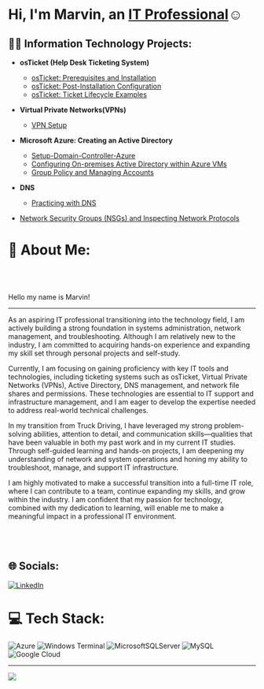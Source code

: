 <h1>Hi, I'm Marvin, an <a href="https://linkedin.com/in/marvin-sanchez-7ba900325">IT Professional</a>☺</h1>

<h2>👨‍💻 Information Technology Projects:</h2>

- <b>osTicket (Help Desk Ticketing System)</b>
  - [osTicket: Prerequisites and Installation](https://github.com/M-SanchZ/osticket-prereqs)
  - [osTicket: Post-Installation Configuration](https://github.com/M-SanchZ/M-SanchZ-oSticket-Post-Insallation-Configuration-)
  - [osTicket: Ticket Lifecycle Examples](https://github.com/M-SanchZ/osticket-Ticket-Life-Examples-)
- <b>Virtual Private Networks(VPNs)</b>
  - [VPN Setup](https://github.com/M-SanchZ/VPN-Setup-and-Usage-Proton-VPN-/tree/main)

- <b>Microsoft Azure: Creating an Active Directory</b>

  - [Setup-Domain-Controller-Azure](https://github.com/M-SanchZ/Setup-Domain-Controller-in-Azure) 
  - [Configuring On-premises Active Directory within Azure VMs](https://github.com/M-SanchZ/Active-Directory)
  - [Group Policy and Managing Accounts](https://github.com/M-SanchZ/enabling-and-Unlocking-Accounts-)

- <b>DNS</b>

  - [Practicing with DNS](https://github.com/M-SanchZ/practicing-with-DNS/blob/main/README.md)




- [Network Security Groups (NSGs) and Inspecting Network Protocols](https://github.com/M-SanchZ/Network-Protocol-/blob/main/README.md)









# 💫 About Me:
<br><br><br> Hello my name is Marvin!

---

As an aspiring IT professional transitioning into the technology field, I am actively building a strong foundation in systems administration, network management, and troubleshooting. Although I am relatively new to the industry, I am committed to acquiring hands-on experience and expanding my skill set through personal projects and self-study.

Currently, I am focusing on gaining proficiency with key IT tools and technologies, including ticketing systems such as osTicket, Virtual Private Networks (VPNs), Active Directory, DNS management, and network file shares and permissions. These technologies are essential to IT support and infrastructure management, and I am eager to develop the expertise needed to address real-world technical challenges.

In my transition from Truck Driving, I have leveraged my strong problem-solving abilities, attention to detail, and communication skills—qualities that have been valuable in both my past work and in my current IT studies. Through self-guided learning and hands-on projects, I am deepening my understanding of network and system operations and honing my ability to troubleshoot, manage, and support IT infrastructure.

I am highly motivated to make a successful transition into a full-time IT role, where I can contribute to a team, continue expanding my skills, and grow within the industry. I am confident that my passion for technology, combined with my dedication to learning, will enable me to make a meaningful impact in a professional IT environment.<br><br><br><br>


## 🌐 Socials:
[![LinkedIn](https://img.shields.io/badge/LinkedIn-%230077B5.svg?logo=linkedin&logoColor=white)](https://linkedin.com/in/https://www.linkedin.com/in/marvin-sanchez-7ba900325/)  

# 💻 Tech Stack:
![Azure](https://img.shields.io/badge/azure-%230072C6.svg?style=for-the-badge&logo=microsoftazure&logoColor=white) ![Windows Terminal](https://img.shields.io/badge/Windows%20Terminal-%234D4D4D.svg?style=for-the-badge&logo=windows-terminal&logoColor=white) ![MicrosoftSQLServer](https://img.shields.io/badge/Microsoft%20SQL%20Server-CC2927?style=for-the-badge&logo=microsoft%20sql%20server&logoColor=white) ![MySQL](https://img.shields.io/badge/mysql-4479A1.svg?style=for-the-badge&logo=mysql&logoColor=white) ![Google Cloud](https://img.shields.io/badge/GoogleCloud-%234285F4.svg?style=for-the-badge&logo=google-cloud&logoColor=white)

---
[![](https://visitcount.itsvg.in/api?id=M-SanchZ&icon=0&color=3)](https://visitcount.itsvg.in)

<!-- Proudly created with GPRM ( https://gprm.itsvg.in ) -->










